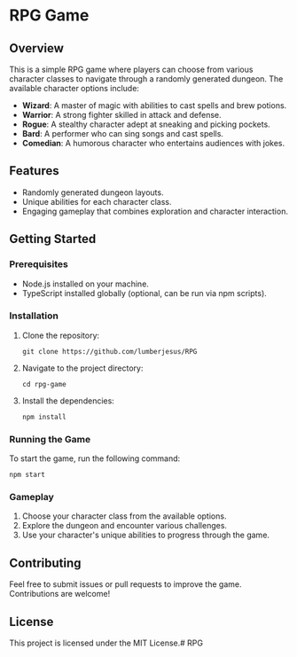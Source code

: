 # RPG Game

## Overview
This is a simple RPG game where players can choose from various character classes to navigate through a randomly generated dungeon. The available character options include:

- **Wizard**: A master of magic with abilities to cast spells and brew potions.
- **Warrior**: A strong fighter skilled in attack and defense.
- **Rogue**: A stealthy character adept at sneaking and picking pockets.
- **Bard**: A performer who can sing songs and cast spells.
- **Comedian**: A humorous character who entertains audiences with jokes.

## Features
- Randomly generated dungeon layouts.
- Unique abilities for each character class.
- Engaging gameplay that combines exploration and character interaction.

## Getting Started

### Prerequisites
- Node.js installed on your machine.
- TypeScript installed globally (optional, can be run via npm scripts).

### Installation
1. Clone the repository:
   ```
   git clone https://github.com/lumberjesus/RPG
   ```
2. Navigate to the project directory:
   ```
   cd rpg-game
   ```
3. Install the dependencies:
   ```
   npm install
   ```

### Running the Game
To start the game, run the following command:
```
npm start
```

### Gameplay
1. Choose your character class from the available options.
2. Explore the dungeon and encounter various challenges.
3. Use your character's unique abilities to progress through the game.

## Contributing
Feel free to submit issues or pull requests to improve the game. Contributions are welcome!

## License
This project is licensed under the MIT License.# RPG
